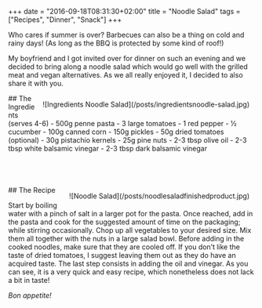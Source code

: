 +++
date = "2016-09-18T08:31:30+02:00"
title = "Noodle Salad"
tags = ["Recipes", "Dinner", "Snack"]
+++

Who cares if summer is over? Barbecues can also be a thing on cold and rainy days! 
(As long as the BBQ is protected by some kind of roof!)
<!--more-->

My boyfriend and I got invited 
over for dinner on such an evening and we decided to bring along a noodle salad which would 
go well with the grilled meat and vegan alternatives. As we all really enjoyed it, I decided to also share it with you.
<div style="float:right; padding:12px;">
![Ingredients Noodle Salad](/posts/ingredientsnoodle-salad.jpg)
</div>
## The Ingredients (serves 4-6)
- 500g penne pasta
- 3 large tomatoes
- 1 red pepper
- ½ cucumber
- 100g canned corn
- 150g pickles
- 50g dried tomatoes (optional)
- 30g pistachio kernels
- 25g pine nuts
- 2-3 tbsp olive oil
- 2-3 tbsp white balsamic vinegar
- 2-3 tbsp dark balsamic vinegar
</br>
</br>
</br>
</br>
</br>




<div style="float:right; padding:12px;">
![Noodle Salad](/posts/noodlesaladfinishedproduct.jpg)
</div>
## The Recipe

Start by boiling water with a pinch of salt in a larger pot for the pasta. 
Once reached, add in the pasta and cook for the suggested amount of time on the packaging; 
while stirring occasionally. Chop up all vegetables to your desired size. Mix them all together 
with the nuts in a large salad bowl. Before adding in the cooked noodles, make sure that they are cooled off. 
If you don’t like the taste of dried tomatoes, I suggest leaving them out as they do have an acquired taste. 
The last step consists in adding the oil and vinegar. As you can see, it is a very quick and easy recipe, 
which nonetheless does not lack a bit in taste!

*Bon appetite!*

